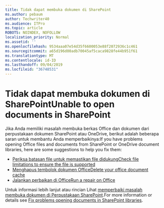 ```yaml
---
title: Tidak dapat membuka dokumen di SharePoint
ms.author: pebaum
author: Techwriter40
ms.audience: ITPro
ms.topic: article
ROBOTS: NOINDEX, NOFOLLOW
localization_priority: Normal
ms.assetid: ''
ms.openlocfilehash: 9534aaa07e54d35f6600053e88f2072936c1c461
ms.sourcegitcommit: a65d196d00adb70045af5caca9828fe44b951f61
ms.translationtype: MT
ms.contentlocale: id-ID
ms.lasthandoff: 09/04/2019
ms.locfileid: "36748531"
---
```

# <a name="unable-to-open-documents-in-sharepoint"></a><span data-ttu-id="98b2e-102">Tidak dapat membuka dokumen di SharePoint</span><span class="sxs-lookup"><span data-stu-id="98b2e-102">Unable to open documents in SharePoint</span></span>

<span data-ttu-id="98b2e-103">Jika Anda memiliki masalah membuka berkas Office dan dokumen dari perpustakaan dokumen SharePoint atau OneDrive, berikut adalah beberapa saran untuk membantu Anda memperbaikinya:</span><span class="sxs-lookup"><span data-stu-id="98b2e-103">If you have problems opening Office files and documents from SharePoint or OneDrive document libraries, here are some suggestions to help you fix them:</span></span>

- [<span data-ttu-id="98b2e-104">Periksa batasan file untuk memastikan file didukung</span><span class="sxs-lookup"><span data-stu-id="98b2e-104">Check file limitations to ensure the file is supported</span></span>](https://support.office.com/article/Invalid-file-names-and-file-types-in-OneDrive-OneDrive-for-Business-and-SharePoint-64883a5d-228e-48f5-b3d2-eb39e07630fa)
- [<span data-ttu-id="98b2e-105">Menghapus tembolok dokumen Office</span><span class="sxs-lookup"><span data-stu-id="98b2e-105">Delete your office document cache</span></span>](https://support.office.com/article/Delete-your-Office-Document-Cache-b1d3765e-d71b-4bb8-99ca-acd22c42995d)
- [<span data-ttu-id="98b2e-106">Jalankan perbaikan di Office</span><span class="sxs-lookup"><span data-stu-id="98b2e-106">Run a repair on Office</span></span>](https://support.office.com/article/repair-an-office-application-7821d4b6-7c1d-4205-aa0e-a6b40c5bb88b)

<span data-ttu-id="98b2e-107">Untuk informasi lebih lanjut atau rincian Lihat [memperbaiki masalah membuka dokumen di Perpustakaan SharePoint](https://support.office.com/article/Fix-problems-opening-documents-in-SharePoint-libraries-31329FA1-4AD0-47FC-95D8-BB0C5B12A536).</span><span class="sxs-lookup"><span data-stu-id="98b2e-107">For more information or details see [Fix problems opening documents in SharePoint libraries](https://support.office.com/article/Fix-problems-opening-documents-in-SharePoint-libraries-31329FA1-4AD0-47FC-95D8-BB0C5B12A536).</span></span>